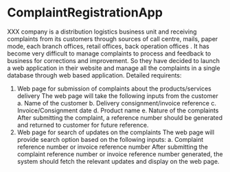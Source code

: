# ComplaintRegistrationApp

XXX company is a distribution logistics business unit and receiving complaints from its customers
through sources of call centre, mails, paper mode, each branch offices, retail offices, back
operation offices . It has become very difficult to manage complaints to process and feedback to
business for corrections and improvement.
So they have decided to launch a web application in their website and manage all the
complaints in a single database through web based application.
Detailed requirents:
1. Web page for submission of complaints about the products/services delivery
The web page will take the following inputs from the customer
a. Name of the customer
b. Delivery consignment/invoice reference
c. Invoice/Consignment date
d. Product name
e. Nature of the complaints
After submitting the complaint, a reference number should be generated and returned to
customer for future reference.
2. Web page for search of updates on the complaints
The web page will provide search option based on the following inputs:
a. Complaint reference number or invoice reference number
After submitting the complaint reference number or invoice reference number generated, the
system should fetch the relevant updates and display on the web page.
